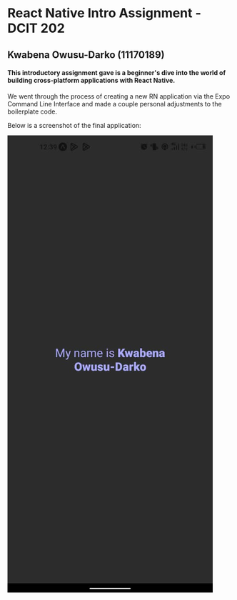 # React Native Intro Assignment - DCIT 202
## Kwabena Owusu-Darko (11170189)

#### This introductory assignment gave is a beginner's dive into the world of building cross-platform applications with React Native.
We went through the process of creating a new RN application via the Expo Command Line Interface and made a couple personal adjustments to the boilerplate code.

Below is a screenshot of the final application:

![Application Screenshot](/assets/application-screenshot.jpg)
